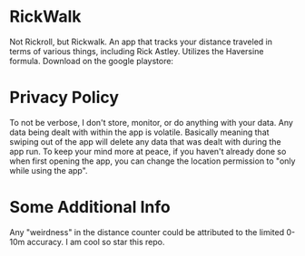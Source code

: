# RickWalk
Not Rickroll, but Rickwalk. An app that tracks your distance traveled 
in terms of various things, including Rick Astley. Utilizes the 
Haversine formula.
Download on the google playstore:

# Privacy Policy
To not be verbose, I don't store, monitor, or do anything 
with your data. Any data being dealt with within the app is 
volatile. Basically meaning that swiping out of the app will
 delete any data that was dealt with during the app run. To keep 
your mind more at peace, if you haven't
 already done so when first opening the app, you can 
change the location permission to "only while using the app".

# Some Additional Info
Any "weirdness" in the distance counter could be attributed to the limited 0-10m accuracy.
I am cool so star this repo.
